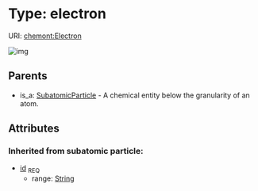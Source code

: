 
# Type: electron




URI: [chemont:Electron](http://w3id.org/chemontElectron)


![img](http://yuml.me/diagram/nofunky;dir:TB/class/[SubatomicParticle],[SubatomicParticle]^-[Electron&#124;id(i):string])

## Parents

 *  is_a: [SubatomicParticle](SubatomicParticle.md) - A chemical entity below the granularity of an atom.

## Attributes


### Inherited from subatomic particle:

 * [id](id.md)  <sub>REQ</sub>
    * range: [String](types/String.md)

